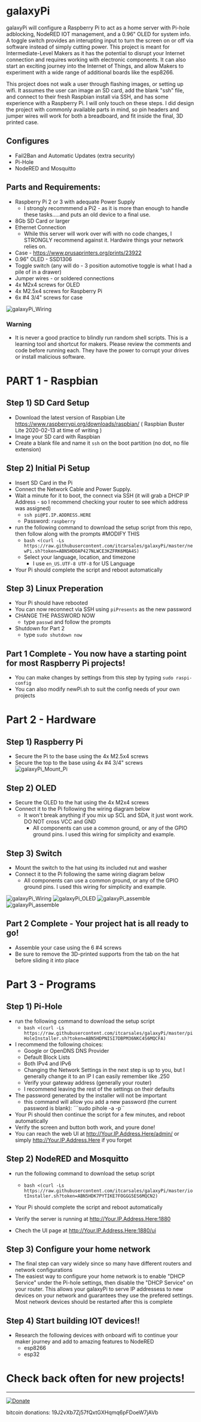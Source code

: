 # galaxyPi
  galaxyPi will configure a Raspberry Pi to act as a home server with Pi-hole adblocking, NodeRED IOT management, and a 0.96" OLED for system info.  A toggle switch provides an interupting input to turn the screen on or off via software instead of simply cutting power.  This project is meant for Intermediate-Level Makers as it has the potential to disrupt your Internet connection and requires working with electronic components.  It can also start an exciting journey into the Internet of Things, and allow Makers to experiment with a wide range of additional boards like the esp8266.
  
  This project does not walk a user through flashing images, or setting up wifi.  It assumes the user can image an SD card, add the blank "ssh" file, and connect to their fresh Raspbian install via SSH, and has some experience with a Raspberry Pi.  I will only touch on these steps.  I did design the project with commonly available parts in mind, so pin headers and jumper wires will work for both a breadboard, and fit inside the final, 3D printed case.
  
## Configures
- Fail2Ban and Automatic Updates (extra security)
- Pi-Hole
- NodeRED and Mosquitto

## Parts and Requirements:
- Raspberry Pi 2 or 3 with adequate Power Supply
  - I strongly recommmend a Pi2 - as it is more than enough to handle these tasks.....and puts an old device to a final use.
- 8Gb SD Card or larger
- Ethernet Connection
  - While this server will work over wifi with no code changes, I STRONGLY recommend against it.  Hardwire things your network relies on.
- Case - https://www.prusaprinters.org/prints/23922
- 0.96" OLED - SSD1306
- Toggle switch (any will do - 3 position automotive toggle is what I had a pile of in a drawer)
- Jumper wires - or soldered connections
- 4x M2x4 screws for OLED
- 4x M2.5x4 screws for Raspberry Pi
- 6x #4 3/4" screws for case

![galaxyPi_Wiring](https://github.com/itcarsales/galaxyPi/blob/master/images/components.jpg)

### Warning
  - It is never a good practice to blindly run random shell scripts.  This is a learning tool and shortcut for makers.  Please review the comments and code before running each.  They have the power to corrupt your drives or install malicious software.

# PART 1 - Raspbian

## Step 1)  SD Card Setup
  - Download the latest version of Raspbian Lite 
  https://www.raspberrypi.org/downloads/raspbian/ ( Raspbian Buster Lite 2020-02-13 at time of writing )
  - Image your SD card with Raspbian
  - Create a blank file and name it ```ssh``` on the boot partition (no dot, no file extension)
 
## Step 2) Initial Pi Setup
  - Insert SD Card in the Pi
  - Connect the Network Cable and Power Supply.
  - Wait a minute for it to boot, the connect via SSH (it will grab a DHCP IP Address - so I recommend checking your router to see which address was assigned)
    - ```ssh pi@PI.IP.ADDRESS.HERE```
    - Password: ```raspberry```
  - run the following command to download the setup script from this repo, then follow along with the prompts
    #MODIFY THIS
    - ```bash <(curl -Ls https://raw.githubusercontent.com/itcarsales/galaxyPi/master/newPi.sh?token=ABN5HDOAP427NLWCE3KZFRK6MQA4S)```
    - Select your language, location, and timezone
      - I use ```en_US.UTF-8 UTF-8``` for US Language
  - Your Pi should complete the script and reboot automatically

## Step 3) Linux Preperation
  - Your Pi should have rebooted
  - You can now reconnect via SSH using ```piPresents``` as the new password
  - CHANGE THE PASSWORD NOW
    - type ```passwd``` and follow the prompts
  - Shutdown for Part 2
    - type ```sudo shutdown now```

## Part 1 Complete - You now have a starting point for most Raspberry Pi projects!
  - You can make changes by settings from this step by typing ```sudo raspi-config```
  - You can also modify newPi.sh to suit the config needs of your own projects


# Part 2 - Hardware

## Step 1) Raspberry Pi
  - Secure the Pi to the base using the 4x M2.5x4 screws
  - Secure the top to the base using 4x #4 3/4" screws
![galaxyPi_Mount_Pi](https://github.com/itcarsales/galaxyPi/blob/master/images/case.jpg)

## Step 2) OLED
  - Secure the OLED to the hat using the 4x M2x4 screws
  - Connect it to the Pi following the wiring diagram below
    - It won't break anything if you mix up SCL and SDA, it just wont work.  DO NOT cross VCC and GND
      - All components can use a common ground, or any of the GPIO ground pins.  I used this wiring for simplicity and example.

## Step 3) Switch
  - Mount the switch to the hat using its included nut and washer
  - Connect it to the Pi following the same wiring diagram below
    - All components can use a common ground, or any of the GPIO ground pins.  I used this wiring for simplicity and example.

![galaxyPi_Wiring](https://github.com/itcarsales/galaxyPi/blob/master/images/galaxyPi_wiring.png)
![galaxyPi_OLED](https://github.com/itcarsales/galaxyPi/blob/master/images/oled.jpg)
![galaxyPi_assemble](https://github.com/itcarsales/galaxyPi/blob/master/images/assemble.jpg)
![galaxyPi_assemble](https://github.com/itcarsales/galaxyPi/blob/master/images/complete.jpg)

## Part 2 Complete - Your project hat is all ready to go!
  - Assemble your case using the 6 #4 screws
  - Be sure to remove the 3D-printed supports from the tab on the hat before sliding it into place

# Part 3 - Programs

## Step 1) Pi-Hole
  - run the following command to download the setup script
    - ```bash <(curl -Ls https://raw.githubusercontent.com/itcarsales/galaxyPi/master/piHoleInstaller.sh?token=ABN5HDPNISI7DBPM36NKC4S6MQCFA)```
  - I recommend the following choices:
    - Google or OpenDNS DNS Provider
    - Default Block Lists
    - Both IPv4 and IPv6
    - Changing the Network Settings in the next step is up to you, but I generally change it to an IP I can easily remember like .250
    - Verify your gateway address (generally your router)
    - I recommend leaving the rest of the settings on their defaults
  - The password generated by the installer will not be important
    - this command will allow you add a new password (the current password is blank): ```sudo pihole -a -p``
  - Your Pi should then continue the script for a few minutes, and reboot automatically
  - Verify the screen and button both work, and youre done!
  - You can reach the web UI at http://Your.IP.Address.Here/admin/ or simply http://Your.IP.Address.Here if you forget

## Step 2) NodeRED and Mosquitto
  - run the following command to download the setup script
    - ```bash <(curl -Ls https://raw.githubusercontent.com/itcarsales/galaxyPi/master/iotInstaller.sh?token=ABN5HDK7PYTIKE7FOGGG5ES6MQCN2)```
  - Your Pi should complete the script and reboot automatically

  - Verify the server is running at http://Your.IP.Address.Here:1880
  - Chech the UI page at http://Your.IP.Address.Here:1880/ui

## Step 3) Configure your home network
  - The final step can vary widely since so many have different routers and network configurations
  - The easiest way to configure your home network is to enable "DHCP Service" under the Pi-hole settings, then disable the "DHCP Service" on your router.  This allows your galaxyPi to serve IP addressess to new devices on your network and guarantees they use the prefered settings.  Most network devices should be restarted after this is complete

## Step 4) Start building IOT devices!!
  - Research the following devices with onboard wifi to continue your maker journey and add to amazing features to NodeRED
    - esp8266
    - esp32


# Check back often for new projects!
  <hr>

[![Donate](https://www.paypalobjects.com/en_US/i/btn/btn_donateCC_LG.gif)](https://www.paypal.com/cgi-bin/webscr?cmd=_s-xclick&hosted_button_id=MLRHALWRP3KJC)

bitcoin donations: 19J2vXb7Zj57fQxtGXHqmq6pFDoeW7jAVb






  
